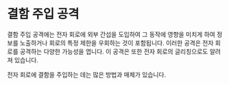# 결함 주입 공격

결함 주입 공격에는 전자 회로에 외부 간섭을 도입하여 그 동작에 영향을 미치게 하여 정보를 노출하거나 회로의 특정 제한을 우회하는 것이 포함됩니다. 이러한 공격은 전자 회로를 공격하는 다양한 가능성을 엽니다. 이 공격은 또한 전자 회로의 글리칭으로도 알려져 있습니다.

전자 회로에 결함을 주입하는 데는 많은 방법과 매체가 있습니다.
